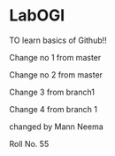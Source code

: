 # LabOGI
TO learn basics of Github!!

Change no 1 from master

Change no 2 from master

Change 3 from branch1

Change 4 from branch 1

changed by Mann Neema

Roll No. 55
